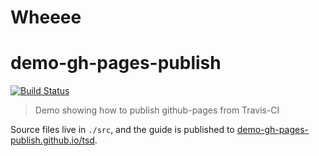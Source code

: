 # Wheeee

# demo-gh-pages-publish

[![Build Status](https://secure.travis-ci.org/bartvds/demo-gh-pages-publish.png?branch=master)](http://travis-ci.org/bartvds/demo-gh-pages-publish)

> Demo showing how to publish github-pages from Travis-CI

Source files live in `./src`, and the guide is published to [demo-gh-pages-publish.github.io/tsd](http://definitelytyped.github.io/tsd).

